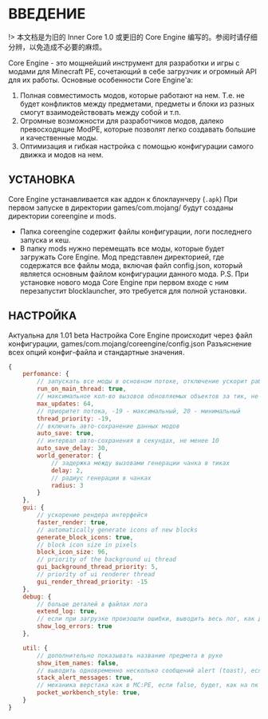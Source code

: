 # ВВЕДЕНИЕ

!> 本文档是为旧的 Inner Core 1.0 或更旧的 Core Engine 编写的。参阅时请仔细分辨，以免造成不必要的麻烦。

Core Engine - это мощнейший инструмент для разработки и игры с модами для Minecraft PE, сочетающий в себе загрузчик и огромный API для их работы.
Основные особенности Core Engine'a:

1. Полная совместимость модов, которые работают на нем. Т.е. не будет конфликтов между предметами, предметы и блоки из разных смогут взаимодействовать между собой и т.п.
2. Огромные возможности для разработчиков модов, далеко превосходящие ModPE, которые позволят легко создавать большие и качественные моды.
3. Оптимизация и гибкая настройка с помощью конфигурации самого движка и модов на нем.

## УСТАНОВКА

Core Engine устанавливается как аддон к блоклаунчеру (`.apk`)
При первом запуске в директории games/com.mojang/ будут созданы директории coreengine и mods.

- Папка coreengine содержит файлы конфигурации, логи последнего запуска и кеш.
- В папку mods нужно перемещать все моды, которые будет загружать Core Engine. Мод представлен директорией, где содержатся все файлы мода, включая файл config.json, который является основным файлом конфигурации данного мода.
P.S. При установке нового мода Core Engine при первом входе с ним перезапустит blocklauncher, это требуется для полной установки.

## НАСТРОЙКА

Актуальна для 1.01 beta
Настройка Core Engine происходит через файл конфигурации, games/com.mojang/coreengine/config.json
Разъяснение всех опций конфиг-файла и стандартные значения.

```js
{
    perfomance: {
        // запускать все моды в основном потоке, отключение ускорит работу, но может вызвать вылеты
        run_on_main_thread: true,
        // максимальное кол-во вызовов обновляемых объектов за тик, не менее 8
        max_updates: 64,
        // приоритет потока, -19 - максимальный, 20 - минимальный
        thread_priority: -19,
        // включить авто-сохранение данных модов
        auto_save: true,
        // интервал авто-сохранения в секундах, не менее 10
        auto_save_delay: 30,
        world_generator: {
            // задержка между вызовами генерации чанка в тиках
            delay: 2,
            // радиус генерации в чанках
            radius: 3
        }
    },
    gui: {
        // ускорение рендера интерфейся
        faster_render: true,
        // automatically generate icons of new blocks
        generate_block_icons: true,
        // block icon size in pixels
        block_icon_size: 96,
        // priority of the background ui thread 
        gui_background_thread_priority: 5,
        // priority of ui renderer thread
        gui_render_thread_priority: -15
    },
    debug: {
        // больше деталей в файлах лога
        extend_log: true,
        // если при загрузке произошли ошибки, выводить весь лог, как диалоговое окно
        show_log_errors: true
    },

    util: {
        // дополнительно показывать название предмета в руке
        show_item_names: false,
        // выводить одновременно несколько сообщений alert (toast), если они произошли в одно и то же время
        stack_alert_messages: true,
        // механика верстака как в MC:PE, если false, будет, как на пк
        pocket_workbench_style: true,
    }
}
```
